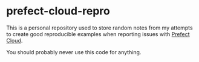 # prefect-cloud-repro

This is a personal repository used to store random notes from my attempts to create good reproducible examples when reporting issues with [Prefect Cloud](https://www.prefect.io/cloud/).

You should probably never use this code for anything.
